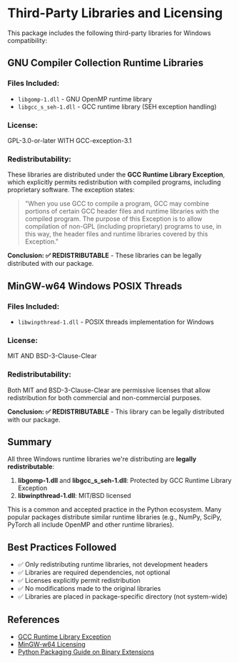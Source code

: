 # Third-Party Libraries and Licensing

This package includes the following third-party libraries for Windows compatibility:

## GNU Compiler Collection Runtime Libraries

### Files Included:
- `libgomp-1.dll` - GNU OpenMP runtime library
- `libgcc_s_seh-1.dll` - GCC runtime library (SEH exception handling)

### License: 
GPL-3.0-or-later WITH GCC-exception-3.1

### Redistributability:
These libraries are distributed under the **GCC Runtime Library Exception**, which explicitly permits redistribution with compiled programs, including proprietary software. The exception states:

> "When you use GCC to compile a program, GCC may combine portions of certain GCC header files and runtime libraries with the compiled program. The purpose of this Exception is to allow compilation of non-GPL (including proprietary) programs to use, in this way, the header files and runtime libraries covered by this Exception."

**Conclusion: ✅ REDISTRIBUTABLE** - These libraries can be legally distributed with our package.

## MinGW-w64 Windows POSIX Threads

### Files Included:
- `libwinpthread-1.dll` - POSIX threads implementation for Windows

### License:
MIT AND BSD-3-Clause-Clear

### Redistributability:
Both MIT and BSD-3-Clause-Clear are permissive licenses that allow redistribution for both commercial and non-commercial purposes.

**Conclusion: ✅ REDISTRIBUTABLE** - This library can be legally distributed with our package.

## Summary

All three Windows runtime libraries we're distributing are **legally redistributable**:

1. **libgomp-1.dll** and **libgcc_s_seh-1.dll**: Protected by GCC Runtime Library Exception
2. **libwinpthread-1.dll**: MIT/BSD licensed

This is a common and accepted practice in the Python ecosystem. Many popular packages distribute similar runtime libraries (e.g., NumPy, SciPy, PyTorch all include OpenMP and other runtime libraries).

## Best Practices Followed

- ✅ Only redistributing runtime libraries, not development headers
- ✅ Libraries are required dependencies, not optional
- ✅ Licenses explicitly permit redistribution
- ✅ No modifications made to the original libraries
- ✅ Libraries are placed in package-specific directory (not system-wide)

## References

- [GCC Runtime Library Exception](https://gcc.gnu.org/licenses/)
- [MinGW-w64 Licensing](https://www.mingw-w64.org/)
- [Python Packaging Guide on Binary Extensions](https://packaging.python.org/guides/distributing-packages-using-setuptools/#platform-wheels)
